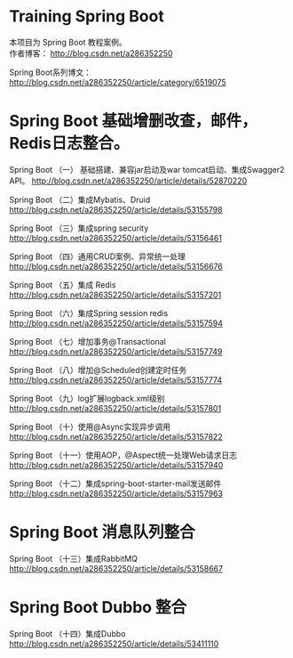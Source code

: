 # Training Spring Boot
本项目为 Spring Boot 教程案例。
 <br />
作者博客：
http://blog.csdn.net/a286352250

Spring Boot系列博文：http://blog.csdn.net/a286352250/article/category/6519075
 <br />

# Spring Boot 基础增删改查，邮件，Redis日志整合。

Spring Boot （一） 基础搭建、兼容jar启动及war tomcat启动、集成Swagger2 API。
http://blog.csdn.net/a286352250/article/details/52870220

Spring Boot （二）集成Mybatis、Druid
http://blog.csdn.net/a286352250/article/details/53155798

Spring Boot （三）集成spring security
http://blog.csdn.net/a286352250/article/details/53156461

Spring Boot （四）通用CRUD案例、异常统一处理
http://blog.csdn.net/a286352250/article/details/53156676

Spring Boot （五）集成 Redis
http://blog.csdn.net/a286352250/article/details/53157201

Spring Boot （六）集成Spring session redis
http://blog.csdn.net/a286352250/article/details/53157594

Spring Boot （七）增加事务@Transactional
http://blog.csdn.net/a286352250/article/details/53157749

Spring Boot （八）增加@Scheduled创建定时任务
http://blog.csdn.net/a286352250/article/details/53157774

Spring Boot （九）log扩展logback.xml级别
http://blog.csdn.net/a286352250/article/details/53157801

Spring Boot （十）使用@Async实现异步调用
http://blog.csdn.net/a286352250/article/details/53157822

Spring Boot （十一）使用AOP，@Aspect统一处理Web请求日志
http://blog.csdn.net/a286352250/article/details/53157940

Spring Boot （十二）集成spring-boot-starter-mail发送邮件
http://blog.csdn.net/a286352250/article/details/53157963
 <br />

# Spring Boot 消息队列整合

Spring Boot （十三）集成RabbitMQ
http://blog.csdn.net/a286352250/article/details/53158667
 <br />

# Spring Boot Dubbo 整合
Spring Boot （十四）集成Dubbo
http://blog.csdn.net/a286352250/article/details/53411110

 <br /> <br />